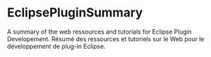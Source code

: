 # EclipsePluginSummary
A summary of the web ressources and tutorials for Eclipse Plugin Developement. Résumé des ressources et tutoriels sur le Web pour le développement de plug-in Eclipse.
